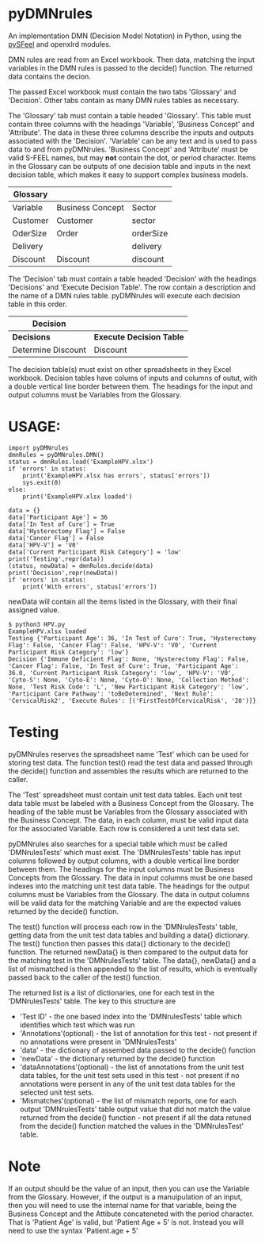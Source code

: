 # pyDMNrules
An implementation DMN (Decision Model Notation) in Python, using the [pySFeel](https://github.com/russellmcdonell/pySFeel) and openxlrd modules.

DMN rules are read from an Excel workbook.
Then data, matching the input variables in the DMN rules is passed to the decide() function.
The returned data contains the decion.

The passed Excel workbook must contain the two tabs 'Glossary' and 'Decision'.
Other tabs contain as many DMN rules tables as necessary.

The 'Glossary' tab must contain a table headed 'Glossary'.
This table must contain three columns with the headings 'Variable', 'Business Concept' and 'Attribute'.
The data in these three columns describe the inputs and outputs associated with the 'Decision'.
'Variable' can be any text and is used to pass data to and from pyDMNrules.
'Business Concept' and 'Attribute' must be valid S-FEEL names, but may **not** contain the dot, or period character.
Items in the Glossary can be outputs of one decision table and inputs in the next decision table, which makes it easy to support complex business models.

| Glossary |                  |           |
|----------|------------------|-----------|
| Variable | Business Concept | Sector    |
| Customer | Customer         | sector    |
| OderSize | Order            | orderSize |
| Delivery |                  | delivery  |
| Discount | Discount         | discount  |

The 'Decision' tab must contain a table headed 'Decision' with the headings 'Decisions' and 'Execute Decision Table'.
The row contain a description and the name of a DMN rules table. pyDMNrules will execute each decision table in this order.

| Decision           |                            |
|--------------------|----------------------------|
| **Decisions**      | **Execute Decision Table** |
| Determine Discount | Discount                   |

The decision table(s) must exist on other spreadsheets in they Excel workbook. Decision tables have colums of inputs and columns of outut, with a double vertical line border between them. The headings for the input and output columns must be Variables from the Glossary.

# USAGE:

    import pyDMNrules
    dmnRules = pyDMNrules.DMN()
    status = dmnRules.load('ExampleHPV.xlsx')
    if 'errors' in status:
        print('ExampleHPV.xlsx has errors', status['errors'])
        sys.exit(0)
    else:
        print('ExampleHPV.xlsx loaded')

    data = {}
    data['Participant Age'] = 36
    data['In Test of Cure'] = True
    data['Hysterectomy Flag'] = False
    data['Cancer Flag'] = False
    data['HPV-V'] = 'V0'
    data['Current Participant Risk Category'] = 'low'
    print('Testing',repr(data))
    (status, newData) = dmnRules.decide(data)
    print('Decision',repr(newData))
    if 'errors' in status:
        print('With errors', status['errors'])

newData will contain all the items listed in the Glossary, with their final assigned value.

    $ python3 HPV.py
    ExampleHPV.xlsx loaded
    Testing {'Participant Age': 36, 'In Test of Cure': True, 'Hysterectomy Flag': False, 'Cancer Flag': False, 'HPV-V': 'V0', 'Current Participant Risk Category': 'low'}
    Decision {'Immune Deficient Flag': None, 'Hysterectomy Flag': False, 'Cancer Flag': False, 'In Test of Cure': True, 'Participant Age': 36.0, 'Current Participant Risk Category': 'low', 'HPV-V': 'V0', 'Cyto-S': None, 'Cyto-E': None, 'Cyto-O': None, 'Collection Method': None, 'Test Risk Code': 'L', 'New Participant Risk Category': 'low', 'Participant Care Pathway': 'toBeDetermined', 'Next Rule': 'CervicalRisk2', 'Execute Rules': [('FirstTestOfCervicalRisk', '20')]}

# Testing

pyDMNrules reserves the spreadsheet name 'Test' which can be used for storing test data. The function test() read the test data and passed through the decide() function and assembles the results which are returned to the caller.

The 'Test' spreadsheet must contain unit test data tables. Each unit test data table must be labeled with a Business Concept from the Glossary. The heading of the table must be Variables from the Glossary associated with the Business Concept. The data, in each column, must be valid input data for the associated Variable. Each row is considered a unit test data set.

pyDMNrules also searches for a special table which must be called 'DMNrulesTests' which must exist. The 'DMNrulesTests' table has input columns followed by output columns, with a double vertical line border between them. The headings for the input columns must be Business Concepts from the Glossary. The data in input columns must be one based indexes into the matching unit test data table. The headings for the output columns must be Variables from the Glossary. The data in output columns will be valid data for the matching Variable and are the expected values returned by the decide() function.

The test() function will process each row in the 'DMNrulesTests' table, getting data from the unit test data tables and building a data{} dictionary. The test() function then passes this data{} dictionary to the decide() function. The returned newData{} is then compared to the output data for the matching test in the 'DMNrulesTests' table. The data{}, newData{} and a list of mismatched is then appended to the list of results, which is eventually passed back to the caller of the test() function.

The returned list is a list of dictionaries, one for each test in the 'DMNrulesTests' table. The key to this structure are
- 'Test ID' - the one based index into the 'DMNrulesTests' table which identifies which test which was run
- 'Annotations'(optional) - the list of annotation for this test - not present if no annotations were present in 'DMNrulesTests'
- 'data' - the dictionary of assembed data passed to the decide() function
- 'newData' - the dictionary returned by the decide() function
- 'dataAnnotations'(optional) - the list of annotations from the unit test data tables, for the unit test sets used in this test - not present if no annotations were persent in any of the unit test data tables for the selected unit test sets.
- 'Mismatches'(optional) - the list of mismatch reports, one for each output 'DMNrulesTests' table output value that did not match the value returned from the decide() function - not present if all the data retuned from the decide() function matched the values in the 'DMNrulesTest' table.

# Note
If an output should be the value of an input, then you can use the Variable from the Glossary. However, if the output is a manuipulation of an input, then you will need to use the internal name for that variable, being the Business Concept and the Attibute concateneted with the period character. That is 'Patient Age' is valid, but 'Patient Age + 5' is not. Instead you will need to use the syntax 'Patient.age + 5'

